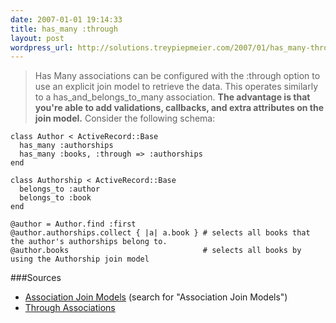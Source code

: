 ```yaml
---
date: 2007-01-01 19:14:33
title: has_many :through
layout: post
wordpress_url: http://solutions.treypiepmeier.com/2007/01/has_many-through/
---
```

> Has Many associations can be configured with the :through option to use an explicit join model to retrieve the data. This operates similarly to a has\_and_belongs\_to\_many association. **The advantage is that you're able to add validations, callbacks, and extra attributes on the join model.** Consider the following schema:

	class Author < ActiveRecord::Base
	  has_many :authorships
	  has_many :books, :through => :authorships
	end

	class Authorship < ActiveRecord::Base
	  belongs_to :author
	  belongs_to :book
	end

	@author = Author.find :first
	@author.authorships.collect { |a| a.book } # selects all books that the author's authorships belong to.
	@author.books                              # selects all books by using the Authorship join model

###Sources

* [Association Join Models](http://rails.rubyonrails.com/classes/ActiveRecord/Associations/ClassMethods.html) (search for "Association Join Models")
* [Through Associations](http://wiki.rubyonrails.com/rails/pages/ThroughAssociations)